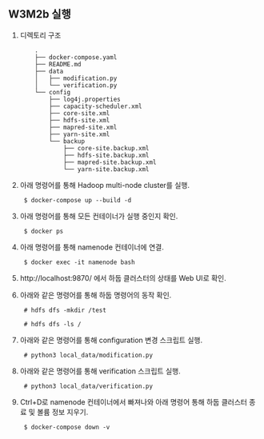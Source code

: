 ## W3M2b 실행

1. 디렉토리 구조
    ```
        .
        ├── docker-compose.yaml
        ├── README.md
        ├── data
        │   ├── modification.py
        │   └── verification.py
        └── config
            ├── log4j.properties
            ├── capacity-scheduler.xml
            ├── core-site.xml
            ├── hdfs-site.xml
            ├── mapred-site.xml
            ├── yarn-site.xml
            └── backup
                ├── core-site.backup.xml
                ├── hdfs-site.backup.xml
                ├── mapred-site.backup.xml
                └── yarn-site.backup.xml
    ```

2. 아래 명령어를 통해 Hadoop multi-node cluster를 실행.

        $ docker-compose up --build -d

3. 아래 명령어를 통해 모든 컨테이너가 실행 중인지 확인.

        $ docker ps

4. 아래 명령어를 통해 namenode 컨테이너에 연결.

        $ docker exec -it namenode bash

5. http://localhost:9870/ 에서 하둡 클러스터의 상태를 Web UI로 확인.

6. 아래와 같은 명령어를 통해 하둡 명령어의 동작 확인.

        # hdfs dfs -mkdir /test
        
        # hdfs dfs -ls /

7. 아래와 같은 명령어를 통해 configuration 변경 스크립트 실행.

        # python3 local_data/modification.py

8. 아래와 같은 명령어를 통해 verification 스크립트 실행.

        # python3 local_data/verification.py

9. Ctrl+D로 namenode 컨테이너에서 빠져나와 아래 명령어 통해 하둡 클러스터 종료 및 볼륨 정보 지우기.

        $ docker-compose down -v